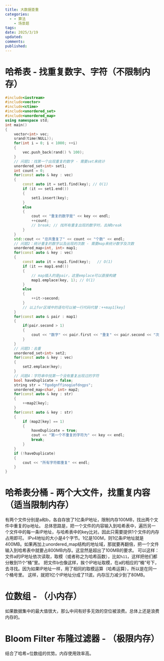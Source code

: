 ```yaml
---
title: 大数据查重
categories:
  - - 算法
    - 场景题
tags: 
date: 2025/3/19
updated: 
comments: 
published:
---
```

# 哈希表 - 找重复数字、字符（不限制内存）
```cpp
#include<iostream>
#include<vector>
#include<ctime>
#include<unordered_set>
#include<unordered_map>
using namespace std;
int main()
{
    vector<int> vec;
    srand(time(NULL));
    for(int i = 0; i < 1000; ++i)
    {
        vec.push_back(rand() % 100);
    }
    // 问题1：找第一个出现重复的数字 - 需要set来统计
    unordered_set<int> set1;
    int count = 0;
    for(const auto & key : vec)
    {
        const auto it = set1.find(key); // O(1)
        if (it == set1.end())
        {
            set1.insert(key);
        }
        else
        {
            cout << "重复的数字是" << key << endl;
            ++count;
            // break; // 找所有重复出现的数字时，去掉break
        }
    }
    std::cout << "总共重复了" << count << "个数" << endl;
    // 问题2：统计重复的数字以及出现的次数 - 需要map来统计数字及次数
    unordered_map<int, int> map1;
    for(const auto & key : vec)
    {
        const auto it = map1.find(key);   // O(1)
        if (it == map1.end()) 
        {
            // map插入的是pair，这里emplace可以直接构建
            map1.emplace(key, 1); // O(1)
        }
        else
        {
            ++it->second;
        }
        // 以上for区域中的语句可以被一行代码代替：++map1[key]
    }
    for(const auto & pair : map1)
    {
        if(pair.second > 1)
        {
            cout << "数字" << pair.first << "重复" << pair.second << "次" << endl;
        }
    }
    // 问题3：去重
    unordered_set<int> set2;
    for(const auto & key : vec)
    {
        set2.emplace(key);
    }
    // 问题4：字符串中找第一个没有重复出现过的字符
    bool haveDuplicate = false;
    string str = "fgodgnffinogiofdngps";
    unordered_map<char, int> map2;
    for(const auto & key : str)
    {
        ++map2[key];
    }
    for(const auto & key : str)
    {
        if (map2[key] == 1)
        {
            haveDuplicate = true;
            cout << "第一个不重复的字符为" << key << endl;
            break;
        }
    }
    if (!haveDuplicate)
    {
        cout << "所有字符都重复" << endl;
    }
}
```
# 哈希表分桶 - 两个大文件，找重复内容（适当限制内存）
有两个文件分别是a和b，各自存放了1亿条IP地址，限制内存100MB，找出两个文件中重复的ip地址。
总体思路是，把一个文件的内容输入到哈希表中，遍历另一个文件中的每一条IP地址，与哈希表中的key比对。因此只需要提供1个文件的内存占用即可。
IPv4地址的大小是4个字节。1亿是100M，则1亿条IP地址就是400MB。如果再加上unordered_map结构的地址域，那就要再翻倍，把一个文件输入到哈希表中就要占800MB内存。这显然是超出了100MB的要求。
可以这样：文件a的IP地址依次读取，取模（或者称之为哈希函数），比如`%11`，这样把他们都分散到11个“桶”里。
把文件b也像这样，挨个IP地址取模，在a的相应的“桶”号下，去寻找。因为如果IP地址一样，用了相同的取模运算（哈希运算），所以是在同一个桶号里。
这样，就把1亿个IP地址分成了11波。内存压力减少到了80MB。
# 位数组 - （小内存）
如果数据集中的最大值很大，那么中间有好多无效的空位被浪费。总体上还是浪费内存的。
# Bloom Filter 布隆过滤器 - （极限内存）
结合了哈希+位数组的优势。内存使用效率高。